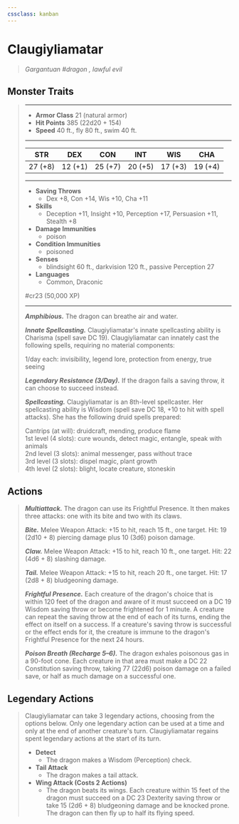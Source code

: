 ```yaml
---
cssclass: kanban
---
```


# Claugiyliamatar
>*Gargantuan #dragon , lawful evil*
## Monster Traits
>___
>- **Armor Class** 21 (natural armor)
>- **Hit Points** 385 (22d20 + 154)
>- **Speed** 40 ft., fly 80 ft., swim 40 ft.
>___
>|STR|DEX|CON|INT|WIS|CHA|
>|:---:|:---:|:---:|:---:|:---:|:---:|
>|27 (+8)|12 (+1)|25 (+7)|20 (+5)|17 (+3)|19 (+4)|
>___
>- **Saving Throws**
>	 - Dex +8, Con +14, Wis +10, Cha +11
>- **Skills**
>	 - Deception +11, Insight +10, Perception +17, Persuasion +11, Stealth +8
>- **Damage Immunities**
>	 - poison
>- **Condition Immunities**
>	 - poisoned
>- **Senses**
>	 - blindsight 60 ft., darkvision 120 ft., passive Perception 27
>- **Languages**
>	 - Common, Draconic
>
> #cr23 (50,000 XP)
>___
>***Amphibious.*** The dragon can breathe air and water.  
>
>***Innate Spellcasting.*** Claugiyliamatar's innate spellcasting ability is Charisma (spell save DC 19). Claugiyliamatar can innately cast the following spells, requiring no material components:  
>
>1/day each: invisibility, legend lore, protection from energy, true seeing  
>
>
>***Legendary Resistance (3/Day).*** If the dragon fails a saving throw, it can choose to succeed instead.  
>
>***Spellcasting.*** Claugiyliamatar is an 8th-level spellcaster. Her spellcasting ability is Wisdom (spell save DC 18, +10 to hit with spell attacks). She has the following druid spells prepared:  
>
>Cantrips (at will): druidcraft, mending, produce flame  
>1st level (4 slots): cure wounds, detect magic, entangle, speak with animals  
>2nd level (3 slots): animal messenger, pass without trace  
>3rd level (3 slots): dispel magic, plant growth  
>4th level (2 slots): blight, locate creature, stoneskin  
>
## Actions
>***Multiattack.*** The dragon can use its Frightful Presence. It then makes three attacks: one with its bite and two with its claws.  
>
>***Bite.*** Melee Weapon Attack: +15 to hit, reach 15 ft., one target. Hit: 19 (2d10 + 8) piercing damage plus 10 (3d6) poison damage.  
>
>***Claw.*** Melee Weapon Attack: +15 to hit, reach 10 ft., one target. Hit: 22 (4d6 + 8) slashing damage.  
>
>***Tail.*** Melee Weapon Attack: +15 to hit, reach 20 ft., one target. Hit: 17 (2d8 + 8) bludgeoning damage.  
>
>***Frightful Presence.*** Each creature of the dragon's choice that is within 120 feet of the dragon and aware of it must succeed on a DC 19 Wisdom saving throw or become frightened for 1 minute. A creature can repeat the saving throw at the end of each of its turns, ending the effect on itself on a success. If a creature's saving throw is successful or the effect ends for it, the creature is immune to the dragon's Frightful Presence for the next 24 hours.  
>
>***Poison Breath (Recharge 5–6).*** The dragon exhales poisonous gas in a 90-foot cone. Each creature in that area must make a DC 22 Constitution saving throw, taking 77 (22d6) poison damage on a failed save, or half as much damage on a successful one.  
>
## Legendary Actions
>Claugiyliamatar can take 3 legendary actions, choosing from the options below. Only one legendary action can be used at a time and only at the end of another creature's turn. Claugiyliamatar regains spent legendary actions at the start of its turn.
>
>- **Detect**
>	- The dragon makes a Wisdom (Perception) check.
>- **Tail Attack**
>	- The dragon makes a tail attack.
>- **Wing Attack (Costs 2 Actions)**
>	- The dragon beats its wings. Each creature within 15 feet of the dragon must succeed on a DC 23 Dexterity saving throw or take 15 (2d6 + 8) bludgeoning damage and be knocked prone. The dragon can then fly up to half its flying speed.